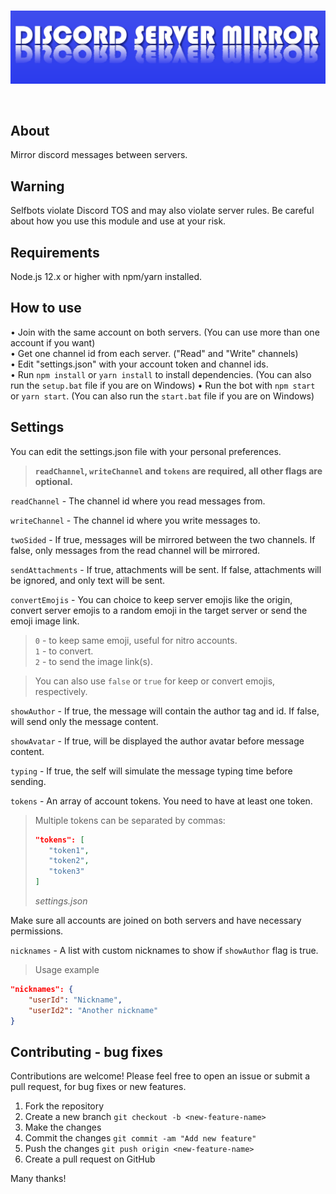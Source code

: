 <div align="center">
  <br />
  <p>
    <img src="./logo.png" width="800" alt="discord-server-mirror" />
  </p>
  <br />
</div>

## About
Mirror discord messages between servers.

## Warning
Selfbots violate Discord TOS and may also violate server rules. Be careful about how you use this module and use at your risk.

## Requirements
Node.js 12.x or higher with npm/yarn installed.

## How to use
• Join with the same account on both servers. (You can use more than one account if you want)  
• Get one channel id from each server. ("Read" and "Write" channels)  
• Edit "settings.json" with your account token and channel ids.  
• Run `npm install` or `yarn install` to install dependencies. (You can also run the `setup.bat` file if you are on Windows)
• Run the bot with `npm start` or `yarn start`. (You can also run the `start.bat` file if you are on Windows) 

## Settings
You can edit the settings.json file with your personal preferences.
> **`readChannel`, `writeChannel` and `tokens` are required, all other flags are optional.**

`readChannel` - The channel id where you read messages from.  

`writeChannel` - The channel id where you write messages to.  

`twoSided` - If true, messages will be mirrored between the two channels. If false, only messages from the read channel will be mirrored.  

`sendAttachments` - If true, attachments will be sent. If false, attachments will be ignored, and only text will be sent.  

`convertEmojis` - You can choice to keep server emojis like the origin, convert server emojis to a random emoji in the target server or send the emoji image link.  
> `0` - to keep same emoji, useful for nitro accounts.   
> `1` - to convert.  
> `2` - to send the image link(s).  

> You can also use `false` or `true` for keep or convert emojis, respectively.  

`showAuthor` - If true, the message will contain the author tag and id. If false, will send only the message content.  

`showAvatar` - If true, will be displayed the author avatar before message content.  

`typing` - If true, the self will simulate the message typing time before sending.  

`tokens` - An array of account tokens. You need to have at least one token.  
> Multiple tokens can be separated by commas:
> ```json
>"tokens": [
>    "token1",
>    "token2",
>    "token3"
>]
> ```
> *settings.json*

Make sure all accounts are joined on both servers and have necessary permissions.  

`nicknames` - A list with custom nicknames to show if `showAuthor` flag is true.  
> Usage example
```json
"nicknames": {
    "userId": "Nickname",
    "userId2": "Another nickname"
}
```

## Contributing - bug fixes
Contributions are welcome! Please feel free to open an issue or submit a pull request, for bug fixes or new features.

1. Fork the repository
2. Create a new branch `git checkout -b <new-feature-name>`
3. Make the changes
4. Commit the changes `git commit -am "Add new feature"`
5. Push the changes `git push origin <new-feature-name>`
6. Create a pull request on GitHub

Many thanks!
